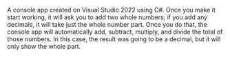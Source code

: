 A console app created on Visual Studio 2022 using C#. 
Once you make it start working, it will ask you to add two whole numbers; if you add any decimals, it will take just the whole number part. 
Once you do that, the console app will automatically add, subtract, multiply, and divide the total of those numbers. 
In this case, the result was going to be a decimal, but it will only show the whole part.

